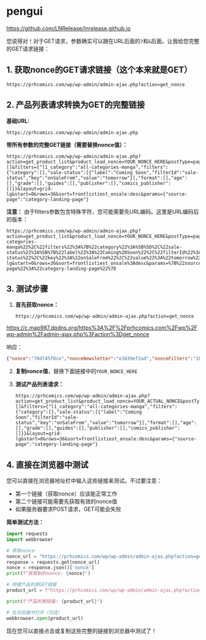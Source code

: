 

# pengui
https://github.com/LNRelease/lnrelease.github.io

您说得对！对于GET请求，参数确实可以跟在URL后面的`?`和`&`后面。让我给您完整的GET请求链接：

## 1. 获取nonce的GET请求链接（这个本来就是GET）
```
https://prhcomics.com/wp/wp-admin/admin-ajax.php?action=get_nonce
```

## 2. 产品列表请求转换为GET的完整链接

**基础URL:**
```
https://prhcomics.com/wp/wp-admin/admin-ajax.php
```

**带所有参数的完整GET链接（需要替换nonce值）：**
```
https://prhcomics.com/wp/wp-admin/admin-ajax.php?action=get_product_list&product_load_nonce=YOUR_NONCE_HERE&postType=page&postId=11538&isbns=[]&filters={"l1_category":"all-categories-manga","filters":{"category":[],"sale-status":[{"label":"Coming Soon","filterId":"sale-status","key":"onSaleFrom","value":"tomorrow"}],"format":[],"age":[],"grade":[],"guides":[],"publisher":[],"comics_publisher":[]}}&layout=grid-lg&start=0&rows=36&sort=frontlistiest_onsale:desc&params={"source-page":"category-landing-page"}
```

**注意：** 由于filters参数包含特殊字符，您可能需要先URL编码。这里是URL编码后的版本：

```
https://prhcomics.com/wp/wp-admin/admin-ajax.php?action=get_product_list&product_load_nonce=YOUR_NONCE_HERE&postType=page&postId=11538&isbns=%5B%5D&filters=%7B%22l1_category%22%3A%22all-categories-manga%22%2C%22filters%22%3A%7B%22category%22%3A%5B%5D%2C%22sale-status%22%3A%5B%7B%22label%22%3A%22Coming%20Soon%22%2C%22filterId%22%3A%22sale-status%22%2C%22key%22%3A%22onSaleFrom%22%2C%22value%22%3A%22tomorrow%22%7D%5D%2C%22format%22%3A%5B%5D%2C%22age%22%3A%5B%5D%2C%22grade%22%3A%5B%5D%2C%22guides%22%3A%5B%5D%2C%22publisher%22%3A%5B%5D%2C%22comics_publisher%22%3A%5B%5D%7D%7D&layout=grid-lg&start=0&rows=36&sort=frontlistiest_onsale%3Adesc&params=%7B%22source-page%22%3A%22category-landing-page%22%7D
```

## 3. 测试步骤

1. **首先获取nonce：**
   ```
   https://prhcomics.com/wp/wp-admin/admin-ajax.php?action=get_nonce
   ```

https://c.map987.dpdns.org/https%3A%2F%2Fprhcomics.com%2Fwp%2Fwp-admin%2Fadmin-ajax.php%3Faction%3Dget_nonce

响应：

```json
{"nonce":"70d745f0ce","nonceNewsletter":"e3839ef2ad","nonceFilters":"1b970105ea","nonceDownloads":"e8fce2f88e"}
```

2. **复制nonce值**，替换下面链接中的`YOUR_NONCE_HERE`

3. **测试产品列表请求：**
   ```
   https://prhcomics.com/wp/wp-admin/admin-ajax.php?action=get_product_list&product_load_nonce=YOUR_ACTUAL_NONCE&postType=page&postId=11538&isbns=[]&filters={"l1_category":"all-categories-manga","filters":{"category":[],"sale-status":[{"label":"Coming Soon","filterId":"sale-status","key":"onSaleFrom","value":"tomorrow"}],"format":[],"age":[],"grade":[],"guides":[],"publisher":[],"comics_publisher":[]}}&layout=grid-lg&start=0&rows=36&sort=frontlistiest_onsale:desc&params={"source-page":"category-landing-page"}
   ```

## 4. 直接在浏览器中测试

您可以直接在浏览器地址栏中输入这些链接来测试。不过要注意：

- 第一个链接（获取nonce）应该能正常工作
- 第二个链接可能需要先获取有效的nonce值
- 如果服务器要求POST请求，GET可能会失败

**简单测试方法：**
```python
import requests
import webbrowser

# 获取nonce
nonce_url = "https://prhcomics.com/wp/wp-admin/admin-ajax.php?action=get_nonce"
response = requests.get(nonce_url)
nonce = response.json()['nonce']
print(f"获取到的nonce: {nonce}")

# 构建产品列表GET链接
product_url = f"https://prhcomics.com/wp/wp-admin/admin-ajax.php?action=get_product_list&product_load_nonce={nonce}&postType=page&postId=11538&isbns=[]&layout=grid-lg&start=0&rows=36&sort=frontlistiest_onsale:desc"

print(f"产品列表链接: {product_url}")

# 在浏览器中打开（可选）
webbrowser.open(product_url)
```

现在您可以直接点击或复制这些完整的链接到浏览器中测试了！
